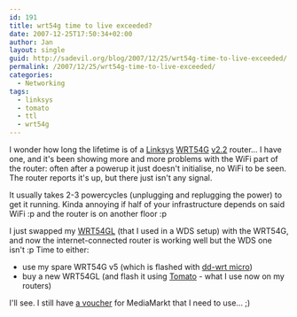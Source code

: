 ```yaml
---
id: 191
title: wrt54g time to live exceeded?
date: 2007-12-25T17:50:34+02:00
author: Jan
layout: single
guid: http://sadevil.org/blog/2007/12/25/wrt54g-time-to-live-exceeded/
permalink: /2007/12/25/wrt54g-time-to-live-exceeded/
categories:
  - Networking
tags:
  - linksys
  - tomato
  - ttl
  - wrt54g
---
```

I wonder how long the lifetime is of a [Linksys](http://www.linksys.com/) [WRT54G](http://www.linksys.com/servlet/Satellite?c=L_Product_C2&childpagename=US%2FLayout&cid=1149562300349&pagename=Linksys%2FCommon%2FVisitorWrapper) [v2.2](http://en.wikipedia.org/wiki/WRT54G#WRT54G) router... I have one, and it's been showing more and more problems with the WiFi part of the router: often after a powerup it just doesn't initialise, no WiFi to be seen. The router reports it's up, but there just isn't any signal.

It usually takes 2-3 powercycles (unplugging and replugging the power) to get it running. Kinda annoying if half of your infrastructure depends on said WiFi :p and the router is on another floor :p

I just swapped my [WRT54GL](http://www.linksys.com/servlet/Satellite?c=L_Product_C2&childpagename=US%2FLayout&cid=1133202177241&pagename=Linksys%2FCommon%2FVisitorWrapper) (that I used in a WDS setup) with the WRT54G, and now the internet-connected router is working well but the WDS one isn't :p Time to either:

  * use my spare WRT54G v5 (which is flashed with [dd-wrt micro](http://www.dd-wrt.com))
  * buy a new WRT54GL (and flash it using [Tomato](http://www.polarcloud.com/tomato) - what I use now on my routers) 

I'll see. I still have [a voucher](/2007/09/30/so-long-and-thanks-for-all-the-fish/) for MediaMarkt that I need to use... ;)